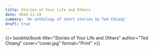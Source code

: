 ```yaml
---
title: Stories of Your Life and Others
date: 2016-11-24
summary: 'An anthology of short stories by Ted Chiang'
draft: true
---
```


{{< booklist/book
title="Stories of Your Life and Others"
author="Ted Chiang"
cover="cover.jpg"
format="Print" >}}
